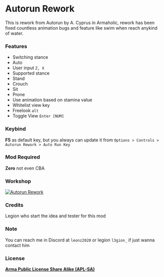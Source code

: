 # Autorun Rework
This is rework from Autorun by A. Cyprus in Armaholic, rework has been fixed countless animation bugs and feature like swim when reach anykind of water.

### Features
- Switching stance
 - Auto
 - User input `Z, X`
- Supported stance
 - Stand
 - Crouch
 - Sit
 - Prone
- Use animation based on stamina value
- Whitelist view key
 - Freelook `alt`
 - Toggle View `Enter [NUM]`

### Keybind
**F5** as default key, but you always can update it from `Options > Controls > Autorun Rework > Auto Run Key`

### Mod Required
**Zero** not even CBA

### Workshop
[![Autorun Rework](https://img.shields.io/badge/Steam-000000?style=for-the-badge&logo=steam&logoColor=white)](https://steamcommunity.com/sharedfiles/filedetails/?id=3221899977)

### Credits
Legion who start the idea and tester for this mod

### Note
You can reach me in Discord at `leonz2020` or legion `l3gion_` if just wanna contact him

### License
[**Arma Public License Share Alike (APL-SA)**](https://www.bohemia.net/community/licenses/arma-public-license-share-alike "Arma Public License Share Alike (APL-SA)")
